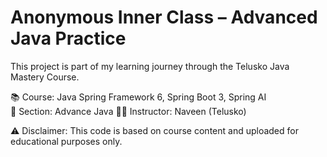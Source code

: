 # Anonymous Inner Class – Advanced Java Practice

This project is part of my learning journey through the Telusko Java Mastery Course.

📚 Course: Java Spring Framework 6, Spring Boot 3, Spring AI  
🧠 Section: Advance Java 
👩‍💻 Instructor: Naveen (Telusko)

⚠️ Disclaimer: This code is based on course content and uploaded for educational purposes only.
